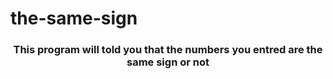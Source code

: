 # the-same-sign
<h3 align="center">This program will told you that the numbers you entred are the same sign or not</h3>
